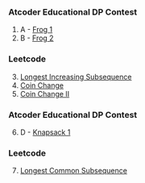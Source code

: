 ### Atcoder Educational DP Contest
1. A - [Frog 1](https://atcoder.jp/contests/dp/tasks/dp_a)
2. B - [Frog 2](https://atcoder.jp/contests/dp/tasks/dp_b)
### Leetcode
3. [Longest Increasing Subsequence](https://leetcode.com/problems/longest-increasing-subsequence/description/)
4. [Coin Change](https://leetcode.com/problems/coin-change/)
5. [Coin Change II](https://leetcode.com/problems/coin-change-ii/description/)
### Atcoder Educational DP Contest
6. D - [Knapsack 1](https://atcoder.jp/contests/dp/tasks/dp_d)
### Leetcode
7. [Longest Common Subsequence](https://leetcode.com/problems/longest-common-subsequence/description/)
